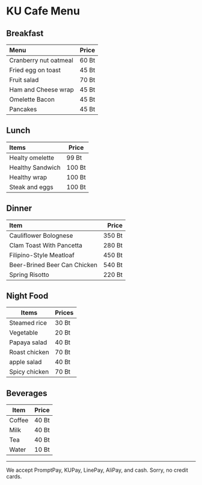 # KU Cafe Menu


## Breakfast
| Menu            | Price |  
| :----            | :----: |
| Cranberry nut oatmeal|  60 Bt|
|Fried egg on toast  | 45 Bt |
| Fruit salad    | 70 Bt|
| Ham and Cheese wrap   |45 Bt|
| Omelette Bacon  |    45 Bt|
| Pancakes       | 45 Bt|



## Lunch

| Items    | Price     |
|:----------|-----------|
| Healty omelette | 99 Bt |
| Healthy Sandwich | 100 Bt |
| Healthy wrap | 100 Bt |
| Steak and eggs| 100 Bt |




## Dinner

| Item                               | Price  |
|:-----------------------------------|-------:|
| Cauliflower Bolognese              | 350 Bt |
| Clam Toast With Pancetta           | 280 Bt |
| Filipino-Style Meatloaf            | 450 Bt |
| Beer-Brined Beer Can Chicken       | 540 Bt |      
| Spring Risotto                     | 220 Bt |


## Night Food
|    Items     | Prices|
|--------------|-------|
|Steamed rice  |  30 Bt|
|Vegetable     |  20 Bt|
|Papaya salad  |  40 Bt|
|Roast chicken |  70 Bt|
|apple salad   |  40 Bt|
|Spicy chicken |  70 Bt|


## Beverages

| Item | Price |
|------|-------|
| Coffee | 40 Bt |
| Milk   | 40 Bt |
| Tea    | 40 Bt |
| Water  | 10 Bt |

---

We accept PromptPay, KUPay, LinePay, AliPay, and cash. Sorry, no credit cards.
